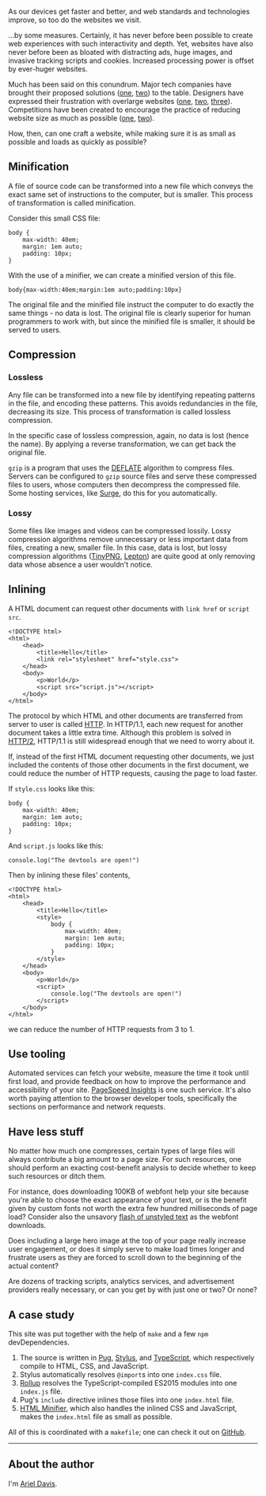 As our devices get faster and better, and web standards and technologies
improve, so too do the websites we visit.

…by some measures. Certainly, it has never before been possible to create web
experiences with such interactivity and depth. Yet, websites have also never
before been as bloated with distracting ads, huge images, and invasive tracking
scripts and cookies. Increased processing power is offset by ever-huger
websites.

Much has been said on this conundrum. Major tech companies have brought their
proposed solutions ([one][amp], [two][ins]) to the table. Designers have
expressed their frustration with overlarge websites ([one][woc], [two][mw],
[three][bmw]). Competitions have been created to encourage the practice of
reducing website size as much as possible ([one][5k], [two][10k]).

[amp]: https://www.ampproject.org
[ins]: https://instantarticles.fb.com
[woc]: http://idlewords.com/talks/website_obesity.htm
[mw]: http://motherfuckingwebsite.com
[bmw]: http://bettermotherfuckingwebsite.com
[5k]: http://www.the5k.org/about.php
[10k]: https://a-k-apart.com

How, then, can one craft a website, while making sure it is as small as
possible and loads as quickly as possible?

## Minification

A file of source code can be transformed into a new file which conveys the
exact same set of instructions to the computer, but is smaller. This process of
transformation is called minification.

Consider this small CSS file:

    body {
        max-width: 40em;
        margin: 1em auto;
        padding: 10px;
    }

With the use of a minifier, we can create a minified version of this file.

    body{max-width:40em;margin:1em auto;padding:10px}

The original file and the minified file instruct the computer to do exactly the
same things - no data is lost. The original file is clearly superior for human
programmers to work with, but since the minified file is smaller, it should be
served to users.

## Compression

### Lossless

Any file can be transformed into a new file by identifying repeating patterns
in the file, and encoding these patterns. This avoids redundancies in the file,
decreasing its size. This process of transformation is called lossless
compression.

In the specific case of lossless compression, again, no data is lost (hence the
name). By applying a reverse transformation, we can get back the original file.

`gzip` is a program that uses the [DEFLATE][] algorithm to compress files.
Servers can be configured to `gzip` source files and serve these compressed
files to users, whose computers then decompress the compressed file. Some
hosting services, like [Surge][], do this for you automatically.

[DEFLATE]: https://en.wikipedia.org/wiki/DEFLATE
[Surge]: https://surge.sh

### Lossy

Some files like images and videos can be compressed lossily. Lossy compression
algorithms remove unnecessary or less important data from files, creating a
new, smaller file. In this case, data is lost, but lossy compression algorithms
([TinyPNG][], [Lepton][]) are quite good at only removing data whose absence a
user wouldn't notice.

[TinyPNG]: https://tinypng.com
[Lepton]: https://github.com/dropbox/lepton

## Inlining

A HTML document can request other documents with `link href` or `script src`.

    <!DOCTYPE html>
    <html>
        <head>
            <title>Hello</title>
            <link rel="stylesheet" href="style.css">
        </head>
        <body>
            <p>World</p>
            <script src="script.js"></script>
        </body>
    </html>

The protocol by which HTML and other documents are transferred from server to
user is called [HTTP][]. In HTTP/1.1, each new request for another document
takes a little extra time. Although this problem is solved in [HTTP/2][],
HTTP/1.1 is still widespread enough that we need to worry about it.

[HTTP]: https://en.wikipedia.org/wiki/Hypertext_Transfer_Protocol
[HTTP/2]: https://en.wikipedia.org/wiki/HTTP/2

If, instead of the first HTML document requesting other documents, we just
included the contents of those other documents in the first document, we could
reduce the number of HTTP requests, causing the page to load faster.

If `style.css` looks like this:

    body {
        max-width: 40em;
        margin: 1em auto;
        padding: 10px;
    }

And `script.js` looks like this:

    console.log("The devtools are open!")

Then by inlining these files' contents,

    <!DOCTYPE html>
    <html>
        <head>
            <title>Hello</title>
            <style>
                body {
                    max-width: 40em;
                    margin: 1em auto;
                    padding: 10px;
                }
            </style>
        </head>
        <body>
            <p>World</p>
            <script>
                console.log("The devtools are open!")
            </script>
        </body>
    </html>

we can reduce the number of HTTP requests from 3 to 1.

## Use tooling

Automated services can fetch your website, measure the time it took until first
load, and provide feedback on how to improve the performance and accessibility
of your site. [PageSpeed Insights][] is one such service. It's also worth
paying attention to the browser developer tools, specifically the sections on
performance and network requests.

[PageSpeed Insights]: https://developers.google.com/speed/pagespeed/insights/?url=http://azdavis.xyz/fast

## Have less stuff

No matter how much one compresses, certain types of large files will always
contribute a big amount to a page size. For such resources, one should perform
an exacting cost-benefit analysis to decide whether to keep such resources or
ditch them.

For instance, does downloading 100KB of webfont help your site because you're
able to choose the exact appearance of your text, or is the benefit given by
custom fonts not worth the extra few hundred milliseconds of page load?
Consider also the unsavory [flash of unstyled text][] as the webfont downloads.

[flash of unstyled text]:  https://en.wikipedia.org/wiki/Flash_of_unstyled_content

Does including a large hero image at the top of your page really increase user
engagement, or does it simply serve to make load times longer and frustrate
users as they are forced to scroll down to the beginning of the actual content?

Are dozens of tracking scripts, analytics services, and advertisement providers
really necessary, or can you get by with just one or two? Or none?

## A case study

This site was put together with the help of `make` and a few `npm`
devDependencies.

1. The source is written in [Pug][], [Stylus][], and [TypeScript][], which
   respectively compile to HTML, CSS, and JavaScript.
2. Stylus automatically resolves `@import`s into one `index.css` file.
3. [Rollup][] resolves the TypeScript-compiled ES2015 modules into one
   `index.js` file.
4. Pug's `include` directive inlines those files into one `index.html` file.
5. [HTML Minifier][], which also handles the inlined CSS and JavaScript, makes
   the `index.html` file as small as possible.

All of this is coordinated with a `makefile`; one can check it out on
[GitHub][].

[Pug]: http://pug.timothygu.me
[Stylus]: http://stylus-lang.com
[TypeScript]: https://www.typescriptlang.org
[Rollup]: http://rollupjs.org
[HTML Minifier]: http://perfectionkills.com/experimenting-with-html-minifier
[GitHub]: https://github.com/azdavis/azdavis.xyz

---

## About the author

I'm [Ariel Davis][].

[Ariel Davis]: http://azdavis.xyz
